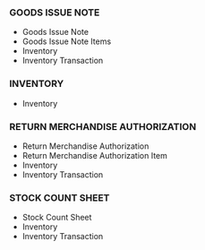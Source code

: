 ### GOODS ISSUE NOTE
- Goods Issue Note
- Goods Issue Note Items
- Inventory
- Inventory Transaction

### INVENTORY
- Inventory

### RETURN MERCHANDISE AUTHORIZATION
- Return Merchandise Authorization
- Return Merchandise Authorization Item
- Inventory
- Inventory Transaction

### STOCK COUNT SHEET
- Stock Count Sheet
- Inventory
- Inventory Transaction

